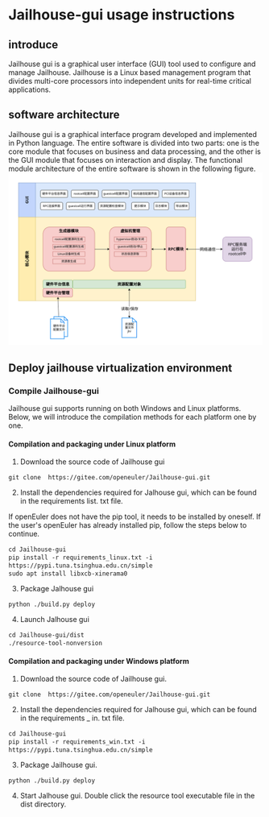 # Jailhouse-gui usage instructions

## introduce

Jailhouse gui is a graphical user interface (GUI) tool used to configure and manage Jailhouse. Jailhouse is a Linux based management program that divides multi-core processors into independent units for real-time critical applications.

## software architecture

Jailhouse gui is a graphical interface program developed and implemented in Python language. The entire software is divided into two parts: one is the core module that focuses on business and data processing, and the other is the GUI module that focuses on interaction and display. The functional module architecture of the entire software is shown in the following figure.
![1695286662657](image/README/1695286662657.png)


## Deploy jailhouse virtualization environment

### Compile Jailhouse-gui

Jailhouse gui supports running on both Windows and Linux platforms. Below, we will introduce the compilation methods for each platform one by one.

#### Compilation and packaging under Linux platform

1. Download the source code of Jailhouse gui

```
git clone  https://gitee.com/openeuler/Jailhouse-gui.git
```

2. Install the dependencies required for Jalhouse gui, which can be found in the requirements list. txt file.

If openEuler does not have the pip tool, it needs to be installed by oneself. If the user's openEuler has already installed pip, follow the steps below to continue.

```
cd Jailhouse-gui
pip install -r requirements_linux.txt -i  https://pypi.tuna.tsinghua.edu.cn/simple
sudo apt install libxcb-xinerama0
```

3. Package Jalhouse gui

```
python ./build.py deploy
```

4. Launch Jalhouse gui

```
cd Jailhouse-gui/dist
./resource-tool-nonversion
```
#### Compilation and packaging under Windows platform

1. Download the source code of Jailhouse gui.

```
git clone  https://gitee.com/openeuler/Jailhouse-gui.git
```

2. Install the dependencies required for Jalhouse gui, which can be found in the requirements _ in. txt file.

```
cd Jailhouse-gui
pip install -r requirements_win.txt -i  https://pypi.tuna.tsinghua.edu.cn/simple
```

3. Package Jailhouse gui.

```
python ./build.py deploy
```

4. Start Jalhouse gui.
Double click the resource tool executable file in the dist directory.